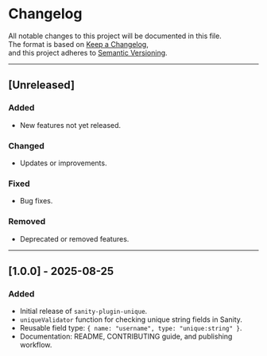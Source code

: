 # Changelog

All notable changes to this project will be documented in this file.  
The format is based on [Keep a Changelog](https://keepachangelog.com/en/1.0.0/),  
and this project adheres to [Semantic Versioning](https://semver.org/).

---

## [Unreleased]

### Added

- New features not yet released.

### Changed

- Updates or improvements.

### Fixed

- Bug fixes.

### Removed

- Deprecated or removed features.

---

## [1.0.0] - 2025-08-25

### Added

- Initial release of `sanity-plugin-unique`.
- `uniqueValidator` function for checking unique string fields in Sanity.
- Reusable field type: `{ name: "username", type: "unique:string" }`.
- Documentation: README, CONTRIBUTING guide, and publishing workflow.
